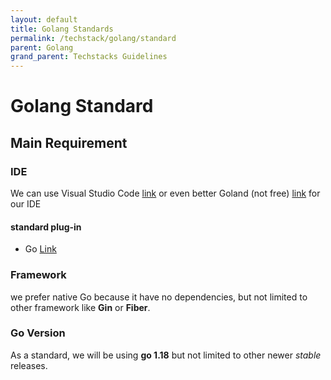 ```yaml
---
layout: default
title: Golang Standards
permalink: /techstack/golang/standard
parent: Golang
grand_parent: Techstacks Guidelines
---
```


# Golang Standard

## Main Requirement

### IDE
We can use Visual Studio Code [link](https://code.visualstudio.com/) or even better Goland (not free) [link](https://www.jetbrains.com/go/) for our IDE

#### standard plug-in
- Go [Link](https://marketplace.visualstudio.com/items?itemName=golang.go)

### Framework

we prefer native Go because it have no dependencies, but not limited to other framework like **Gin** or **Fiber**. 

### Go Version

As a standard, we will be using **go 1.18** but not limited to other newer *stable* releases.
